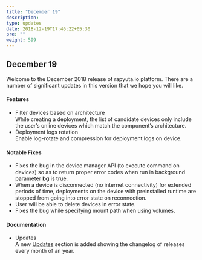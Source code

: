 ```yaml
---
title: "December 19"
description:
type: updates
date: 2018-12-19T17:46:22+05:30
pre: ""
weight: 599
---
```

## December 19
Welcome to the December 2018 release of rapyuta.io platform. There are a
number of significant updates in this version that we hope you will like.

#### Features
* Filter devices based on architecture    
    While creating a deployment, the list of candidate devices only include
    the user’s online devices which match the component’s architecture.
* Deployment logs rotation    
    Enable log-rotate and compression for deployment logs on device.

#### Notable Fixes
* Fixes the bug in the device manager API (to execute command on devices) so
as to return proper error codes when run in background parameter **bg** is true.
* When a device is disconnected (no internet connectivity) for extended periods
of time, deployments on the device with preinstalled runtime are stopped from
going into error state on reconnection.
* User will be able to delete devices in error state.
* Fixes the bug while specifying mount path when using volumes.

#### Documentation
* Updates    
    A new [Updates](/updates) section is added showing the changelog of releases every month of an year.
